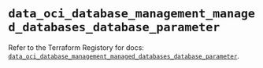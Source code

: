 # `data_oci_database_management_managed_databases_database_parameter`

Refer to the Terraform Registory for docs: [`data_oci_database_management_managed_databases_database_parameter`](https://registry.terraform.io/providers/oracle/oci/6.18.0/docs/data-sources/database_management_managed_databases_database_parameter).
